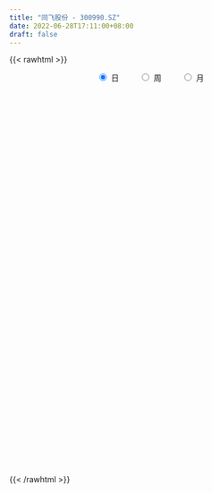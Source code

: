 ```yaml
---
title: "同飞股份 - 300990.SZ"
date: 2022-06-28T17:11:00+08:00
draft: false
---
```

{{< rawhtml >}}
    <div style="text-align: center">
        <label style="padding: 1rem;"><input style="margin-right: .5rem" type="radio" name="period" value="D" checked onclick="period_change(this)">日</label>
        <label style="padding: 1rem;"><input style="margin-right: .5rem" type="radio" name="period" value="W" onclick="period_change(this)">周</label>
        <label style="padding: 1rem;"><input style="margin-right: .5rem" type="radio" name="period" value="M" onclick="period_change(this)">月</label>
    </div>
    <div id="chart" style="height: 700px;"></div> 
    <script type="text/javascript">
        const D_v = [54010.24,42054.78,29665.61,18301.66,19227.66,17097.96,17516.38,12839.01,12104.75,10499.46,13689.03,9551.43,13907.57,9888.12,11657.28,11885.19,28830.02,13985.58,12424.1,5637.0,5497.0,8444.0,5352.86,5728.61,4475.1,7867.54,4953.0,5590.97,5192.61,5205.0,5231.95,8660.59,6624.01,6044.0,4703.97,5264.49,8085.0,3768.0,4341.7,5976.67,6203.66,3172.0,4099.0,4088.0,2806.85,5625.47,4914.66,7651.89,5198.89,3854.89,4037.0,5177.0,38988.41,55902.6,34258.97,31056.7,31252.28,24432.67,17370.71,39911.6,35107.61,36421.18,18134.0,19557.65,23918.79,16667.19,23558.1,19017.81,17302.23,11236.56,8394.21,9312.01,11722.0,10082.0,20315.52,15788.35,18616.03,14302.63,16017.19,14475.57,8429.86,7681.37,6902.93,7094.86,5731.0,5163.0,6925.2,7440.77,6188.0,16244.66,8900.82,6740.37,7125.9,3958.34,8536.0,5437.93,3627.01,3565.0,6427.0,2977.99,4912.48,3012.09,4688.48,7035.94,4828.0,6585.08,27148.42,14059.67,20289.87,16440.93,33600.51,29104.43,29790.8,19380.78,17545.3,40142.13,27052.03,19773.0,14453.0,21033.98,21766.8,17532.11,20032.0,22829.69,19991.09,14643.61,12944.72,10266.79,9144.11,17339.86,19842.06,17266.0,16933.44,11802.17,10102.0,15165.0,9745.09,14462.07,27522.3,16214.16,11004.14,13951.43,13295.0,7985.0,10805.0,12154.24,8265.08,6301.0,21899.87,18444.0,15550.81,10586.0,7788.0,6780.0,6781.0,8626.87,7651.91,7129.85,6886.0,5096.96,8040.12,7236.0,3534.0,6622.0,4377.08,4553.0,3571.08,8273.1,5343.0,4188.43,5252.18,6512.04,8570.0,4753.0,6188.0,7544.0,7233.0,6034.0,5394.0,7850.24,5561.0,3649.84,3792.0,6614.0,4086.0,3415.84,8603.25,12729.0,9599.44,8284.0,6302.48,6210.25,7581.0,4791.0,8086.0,4163.48,2875.0,5269.0,3594.07,4625.07,6133.0,7308.0,8614.53,11999.0,7619.0,7751.09,7903.0,10456.22,13923.57,10377.1,7702.03,14776.82,9826.0,5767.8,6321.14,5929.0,5195.0,5297.56,5479.0,2961.56,4990.05,5514.25,5527.0,5505.0,3141.0,2528.0,3777.0,3844.0,6401.13,4704.24,3530.0,3936.1,11268.0,8706.1,8750.0,4273.0,4730.89,5549.36,3227.89,4167.89,7972.03,6910.2,5290.0,2894.0,2500.0,3222.0,4680.0,6051.56,7962.06,5647.1,14781.22,15766.75,12982.56,14857.21,23663.52,10557.59,25746.6,23671.28,16521.54,15566.8,10515.98,11765.6,10292.13,10519.55,12936.62,14437.82,15962.06,19984.46,28449.16,16009.51,12936.8,16029.52,20641.83,16586.59,31610.04]
const D_histogram = [0.0,-0.813037037,-1.5296006753,-1.9302195865,-2.1948401968,-2.3432200164,-2.2907515776,-2.2420273017,-2.1496979565,-1.9336135867,-1.5358396331,-1.2029963365,-0.8362119122,-0.5637545982,-0.238972997,0.0427731059,0.5456070824,0.6916282422,0.6309402521,0.6345254639,0.6142204082,0.5562697054,0.5364820648,0.4798020612,0.4714375863,0.3848684748,0.3984473885,0.4782825861,0.5228949595,0.5833813928,0.5612485604,0.6295260038,0.6652175067,0.5845619881,0.5551317323,0.4770375708,0.2872090596,0.2025700654,0.1884752169,0.2750649186,0.2223990607,0.2314850815,0.2782720781,0.2913574115,0.283883708,0.1579696088,0.1191368675,0.2387574359,0.2109241688,0.1829072805,0.1405108715,0.0278244076,0.6101902493,1.8643162722,2.1746356512,2.3935617347,2.5089162673,2.363155707,1.8581534068,2.3040466532,3.7538297776,3.7258940982,3.3384460665,2.6949683181,2.3493751232,1.7731210064,0.9284884741,0.2902923987,-0.4831099604,-1.2179262541,-1.6824066641,-2.0315871901,-1.8975535681,-1.7945657104,-2.0914222748,-2.0761149481,-1.6850831395,-1.3515428771,-1.6064244002,-2.0146216875,-2.1425652447,-2.1349531486,-1.9587765407,-1.6510855046,-1.4532960996,-1.3014526974,-1.1597884321,-1.1186318645,-0.9850025584,-0.4733412716,-0.3644060784,-0.2581393277,-0.3946527881,-0.4461750136,-0.7055518811,-0.9619402739,-0.9934153816,-1.089326965,-0.8154259842,-0.5947348983,-0.4693005217,-0.3248377353,-0.0636000056,0.2981237448,0.539815326,0.8372389452,1.5528695806,1.802254188,2.1232154157,2.3684575481,3.0566130074,3.0858897802,3.558355398,3.3573893752,3.4124031314,4.3964122601,4.8595897197,4.3546956574,3.802025411,2.6557846566,1.6669817666,1.043149583,0.9553673934,1.0917615487,1.4675167701,1.0098005528,0.0954074736,-0.3076477222,-0.7117152596,-0.439482228,-0.222495284,-0.5698408268,-0.6355513737,-1.1056915096,-1.6285706137,-1.2280273276,-1.094614095,-1.5862371128,-2.4593789966,-2.6912810986,-2.963101219,-3.4137988121,-3.3504256621,-3.3734290419,-2.9534718266,-2.4415519458,-1.934105848,-1.7088419604,-0.5898398055,0.3676827225,0.5839229753,0.8787271609,1.0572597981,1.0694603867,0.911150691,0.6579342012,0.7743739546,0.9863646563,0.750935096,0.407798123,-0.2653107843,-0.9874577915,-1.466023348,-2.0111007447,-2.2232844097,-2.3172018982,-2.1608618308,-2.231927192,-2.1731465416,-1.9653770712,-1.7574284446,-1.6545422044,-1.7403830242,-1.7758653702,-1.4088393638,-1.2510052933,-0.7791585976,-0.7863086961,-0.7813638829,-0.332080075,-0.3482281165,-0.2581519428,-0.2000801927,-0.1563600928,-0.1816449069,0.0502254796,0.591826774,1.0629718702,1.0582314656,1.1468068103,1.0619754118,1.093206218,0.9352303953,0.8664771151,0.5757547126,0.443184679,0.3352706626,0.1085809345,-0.1056142932,-0.4428224163,-0.8218537576,-1.0936755499,-0.8967379058,-1.0001170318,-1.2387195762,-1.3954984443,-1.3045213616,-0.90242192,-0.2088289549,0.316962095,0.6365407622,0.732722836,0.6694086734,0.5653545725,0.4271680652,0.2591803269,0.2900511619,0.3194770451,0.271698064,0.2086846234,0.1185285005,0.0515537443,-0.3440278687,-0.5015798082,-0.6626338908,-0.625753413,-0.6325207834,-0.4274476707,-0.0393844748,0.3001686443,0.3055675492,0.39602138,0.0638054561,-0.4196971271,-0.5364842111,-0.6649650857,-0.4383365978,0.014026263,0.2918445778,0.5988334545,1.098101139,1.4090506794,1.6481862488,1.7468838778,1.7158553234,1.6944064864,1.7457857726,1.8495416389,2.0198676088,2.1175540654,2.2248582801,2.591699881,2.475769344,-0.471412942,-2.0758205853,-3.0388601985,-3.1870280635,-2.9696013537,-2.6367847974,-2.4951609208,-2.2881243381,-2.1140113402,-1.7574358317,-1.4556218285,-1.2102078576,-0.9438806613,-0.5613836825,-0.0495405078,0.3047809604,0.4517573711,0.5436406636,0.8182987392,1.1784898766,1.3333219393,1.6756680648]
const D_fast = [0.0,-1.0162962963,-2.1152601034,-2.9984339112,-3.8117645708,-4.5459493944,-5.06616885,-5.5779513996,-6.0230465435,-6.2903655704,-6.276551525,-6.2444573126,-6.0867258663,-5.9552072019,-5.6901688499,-5.3977294705,-4.7584937234,-4.4395655031,-4.3425184302,-4.1803018524,-4.047051806,-3.9659350824,-3.8516022069,-3.7883316952,-3.6788367735,-3.6691887663,-3.5559980054,-3.3565921614,-3.1812560481,-2.9749242665,-2.8567449588,-2.6310860145,-2.4290901349,-2.3636051565,-2.2542524793,-2.2130872481,-2.3311134943,-2.3651099722,-2.3320860165,-2.1767300851,-2.1737961778,-2.1068388866,-1.9904838706,-1.9045591843,-1.8410619607,-1.9274836578,-1.9365321822,-1.7572222548,-1.7323244797,-1.7146145479,-1.721883239,-1.827613601,-1.0927001969,0.627504894,1.4814831858,2.2987997029,3.0413833023,3.4864116688,3.4459477204,4.4678526301,6.8560931988,7.7596310439,8.2067945289,8.2370588601,8.4788094459,8.3458355808,7.733325167,7.1677021913,6.2735223421,5.2342244848,4.3491424088,3.4920650853,3.1517103152,2.8060567453,1.9863446122,1.4826232018,1.4523842256,1.4480387687,0.7915511456,-0.1203015637,-0.783886432,-1.3100126231,-1.6235301503,-1.7286104904,-1.8941451103,-2.0676648824,-2.2159477252,-2.4544491236,-2.5670704572,-2.1737444882,-2.1559108147,-2.1141788959,-2.3493555534,-2.5124215322,-2.94818637,-3.4450598313,-3.7248887844,-4.093132109,-4.0230876242,-3.951080263,-3.9429710168,-3.8797176642,-3.6343799359,-3.1981252493,-2.8214798367,-2.3147464811,-1.2108984505,-0.5109502961,0.3408147855,1.1781713049,2.630480016,3.431229234,4.7932837012,5.4316650222,6.3397795612,8.4228917549,10.1009666445,10.6847464965,11.0825826029,10.6002880126,10.0282305643,9.6651857764,9.8162454352,10.2255799777,10.9682143916,10.7629483125,9.8724071017,9.3924399753,8.810443623,8.9728060977,9.1341692206,8.6443634711,8.4197650808,7.6732020675,6.7431803099,6.8367167641,6.6964764731,5.808294177,4.3203075441,3.4155851674,2.4029897422,1.0988424462,0.3246091807,-0.5417514596,-0.860162201,-0.9586303067,-0.9347106709,-1.1366572733,-0.1651150699,0.8843281388,1.2465491354,1.7610351113,2.2038826979,2.4834483832,2.5529263602,2.4641934207,2.7742266628,3.2328085286,3.1851127423,2.9439253,2.2044886966,1.2354772415,0.390405848,-0.6574467349,-1.4254515023,-2.0986694653,-2.4825448556,-3.1115920148,-3.5960979998,-3.8796727972,-4.1110812817,-4.4218305927,-4.9427671685,-5.4222158571,-5.4073996917,-5.5623169445,-5.2852598982,-5.4889871707,-5.6793833282,-5.313119539,-5.4163246097,-5.3907864217,-5.3827347197,-5.378104643,-5.4488006839,-5.2043739274,-4.5148159396,-3.7779278758,-3.5181104141,-3.1428333667,-2.9621709123,-2.6576385516,-2.5818067755,-2.4339407769,-2.5807245013,-2.6024983651,-2.6265947158,-2.8261392103,-3.0667380114,-3.5146517385,-4.0991465192,-4.644387199,-4.6716340313,-5.0250424152,-5.5733248538,-6.0789783329,-6.3141315906,-6.137637629,-5.4962519026,-4.891220329,-4.4125064712,-4.1331436884,-4.0291056826,-3.9918211404,-4.0232156314,-4.126408288,-4.0230246625,-3.9137295181,-3.8935839831,-3.9044262679,-3.9649502657,-4.0190365858,-4.500625166,-4.7835720575,-5.1102846128,-5.2298424882,-5.3947400546,-5.2965288595,-4.9183117823,-4.5037165021,-4.4219257099,-4.2324665341,-4.548731094,-5.137157959,-5.3880660958,-5.6827882418,-5.5657439033,-5.1098744768,-4.7590950175,-4.3023977772,-3.5286048079,-2.8653925977,-2.2142104661,-1.6787918677,-1.2808565912,-0.8787038066,-0.3908780773,0.1752631987,0.8505560708,1.4776310438,2.1411498285,3.1559163996,3.6589281987,0.5938926771,-1.5294701124,-3.2522247753,-4.1971496562,-4.7221232848,-5.0485029278,-5.5306692815,-5.8956637832,-6.2500536204,-6.3328370699,-6.3949285238,-6.4520665173,-6.4217094863,-6.1795584281,-5.6801003804,-5.2495836721,-4.9896679185,-4.7618744602,-4.2826416998,-3.6278280932,-3.1396655457,-2.378402404]
const D_slow = [0.0,-0.2032592593,-0.5856594281,-1.0682143247,-1.6169243739,-2.202729378,-2.7754172724,-3.3359240979,-3.873348587,-4.3567519837,-4.7407118919,-5.0414609761,-5.2505139541,-5.3914526037,-5.4511958529,-5.4405025764,-5.3041008058,-5.1311937453,-4.9734586823,-4.8148273163,-4.6612722142,-4.5222047879,-4.3880842717,-4.2681337564,-4.1502743598,-4.0540572411,-3.954445394,-3.8348747475,-3.7041510076,-3.5583056594,-3.4179935193,-3.2606120183,-3.0943076416,-2.9481671446,-2.8093842115,-2.6901248188,-2.6183225539,-2.5676800376,-2.5205612334,-2.4517950037,-2.3961952385,-2.3383239682,-2.2687559486,-2.1959165958,-2.1249456688,-2.0854532666,-2.0556690497,-1.9959796907,-1.9432486485,-1.8975218284,-1.8623941105,-1.8554380086,-1.7028904463,-1.2368113782,-0.6931524654,-0.0947620318,0.5324670351,1.1232559618,1.5877943135,2.1638059768,3.1022634212,4.0337369458,4.8683484624,5.5420905419,6.1294343227,6.5727145743,6.8048366929,6.8774097925,6.7566323025,6.4521507389,6.0315490729,5.5236522754,5.0492638833,4.6006224557,4.077766887,3.55873815,3.1374673651,2.7995816458,2.3979755458,1.8943201239,1.3586788127,0.8249405256,0.3352463904,-0.0775249858,-0.4408490107,-0.766212185,-1.056159293,-1.3358172592,-1.5820678988,-1.7004032167,-1.7915047363,-1.8560395682,-1.9547027652,-2.0662465186,-2.2426344889,-2.4831195574,-2.7314734028,-3.003805144,-3.2076616401,-3.3563453647,-3.4736704951,-3.5548799289,-3.5707799303,-3.4962489941,-3.3612951626,-3.1519854263,-2.7637680311,-2.3132044841,-1.7824006302,-1.1902862432,-0.4261329914,0.3453394537,1.2349283032,2.074275647,2.9273764299,4.0264794949,5.2413769248,6.3300508392,7.2805571919,7.944503356,8.3612487977,8.6220361934,8.8608780418,9.133818429,9.5006976215,9.7531477597,9.7769996281,9.7000876975,9.5221588826,9.4122883256,9.3566645046,9.2142042979,9.0553164545,8.7788935771,8.3717509237,8.0647440918,7.791090568,7.3945312898,6.7796865407,6.106866266,5.3660909613,4.5126412583,3.6750348427,2.8316775823,2.0933096256,1.4829216392,0.9993951772,0.5721846871,0.4247247357,0.5166454163,0.6626261601,0.8823079503,1.1466228999,1.4139879965,1.6417756693,1.8062592196,1.9998527082,2.2464438723,2.4341776463,2.536127177,2.4697994809,2.2229350331,1.8564291961,1.3536540099,0.7978329074,0.2185324329,-0.3216830248,-0.8796648228,-1.4229514582,-1.914295726,-2.3536528371,-2.7672883882,-3.2023841443,-3.6463504869,-3.9985603278,-4.3113116512,-4.5061013006,-4.7026784746,-4.8980194453,-4.9810394641,-5.0680964932,-5.1326344789,-5.1826545271,-5.2217445503,-5.267155777,-5.2545994071,-5.1066427136,-4.840899746,-4.5763418796,-4.289640177,-4.0241463241,-3.7508447696,-3.5170371708,-3.300417892,-3.1564792139,-3.0456830441,-2.9618653784,-2.9347201448,-2.9611237181,-3.0718293222,-3.2772927616,-3.5507116491,-3.7748961255,-4.0249253835,-4.3346052775,-4.6834798886,-5.009610229,-5.235215709,-5.2874229477,-5.208182424,-5.0490472334,-4.8658665244,-4.6985143561,-4.5571757129,-4.4503836966,-4.3855886149,-4.3130758244,-4.2332065632,-4.1652820472,-4.1131108913,-4.0834787662,-4.0705903301,-4.1565972973,-4.2819922493,-4.447650722,-4.6040890753,-4.7622192711,-4.8690811888,-4.8789273075,-4.8038851464,-4.7274932591,-4.6284879141,-4.6125365501,-4.7174608319,-4.8515818847,-5.0178231561,-5.1274073055,-5.1239007398,-5.0509395953,-4.9012312317,-4.6267059469,-4.2744432771,-3.8623967149,-3.4256757455,-2.9967119146,-2.573110293,-2.1366638499,-1.6742784402,-1.169311538,-0.6399230216,-0.0837084516,0.5642165187,1.1831588547,1.0653056192,0.5463504728,-0.2133645768,-1.0101215927,-1.7525219311,-2.4117181304,-3.0355083606,-3.6075394452,-4.1360422802,-4.5754012382,-4.9393066953,-5.2418586597,-5.477828825,-5.6181747456,-5.6305598726,-5.5543646325,-5.4414252897,-5.3055151238,-5.100940439,-4.8063179698,-4.472987485,-4.0540704688]
const D_data = [['2021-05-12', 110.0, 103.42, 103.32, 125.05],['2021-05-13', 92.24, 90.68, 90.66, 98.87],['2021-05-14', 90.68, 86.74, 86.7, 91.28],['2021-05-17', 86.02, 86.16, 86.02, 88.01],['2021-05-18', 86.85, 84.21, 84.11, 86.85],['2021-05-19', 83.51, 82.45, 82.43, 84.8],['2021-05-20', 82.28, 82.49, 80.61, 83.45],['2021-05-21', 82.01, 80.46, 80.38, 82.17],['2021-05-24', 80.1, 79.11, 78.89, 80.46],['2021-05-25', 79.1, 79.27, 78.82, 79.77],['2021-05-26', 79.11, 81.17, 78.86, 81.79],['2021-05-27', 81.07, 80.54, 79.92, 81.1],['2021-05-28', 80.8, 81.31, 80.19, 82.66],['2021-05-31', 80.5, 80.54, 79.5, 80.54],['2021-06-01', 80.54, 81.72, 79.88, 82.17],['2021-06-02', 81.7, 81.97, 80.7, 82.5],['2021-06-03', 81.85, 86.34, 81.68, 88.8],['2021-06-04', 85.01, 83.38, 83.05, 85.51],['2021-06-07', 82.3, 80.83, 80.79, 82.8],['2021-06-08', 80.9, 81.29, 80.7, 81.48],['2021-06-09', 80.75, 80.77, 80.51, 81.4],['2021-06-10', 80.51, 79.9, 79.82, 80.9],['2021-06-11', 80.0, 79.97, 79.86, 80.97],['2021-06-15', 80.08, 79.09, 78.89, 80.48],['2021-06-16', 79.2, 79.3, 78.85, 80.11],['2021-06-17', 79.8, 77.82, 77.77, 79.8],['2021-06-18', 78.3, 78.62, 77.79, 78.75],['2021-06-21', 78.16, 79.5, 78.16, 79.58],['2021-06-22', 79.51, 79.26, 79.0, 79.82],['2021-06-23', 79.65, 79.67, 79.13, 79.98],['2021-06-24', 79.43, 78.7, 78.68, 79.88],['2021-06-25', 78.51, 79.96, 78.07, 80.49],['2021-06-28', 79.96, 79.9, 79.32, 80.36],['2021-06-29', 79.51, 78.39, 78.39, 79.85],['2021-06-30', 78.8, 78.78, 78.01, 79.21],['2021-07-01', 78.77, 77.9, 77.77, 79.69],['2021-07-02', 77.71, 75.7, 75.62, 77.75],['2021-07-05', 75.57, 76.1, 75.4, 76.57],['2021-07-06', 75.96, 76.51, 75.35, 76.59],['2021-07-07', 76.89, 77.8, 76.31, 77.97],['2021-07-08', 77.8, 76.0, 76.0, 77.9],['2021-07-09', 76.03, 76.5, 75.65, 76.72],['2021-07-12', 76.5, 77.0, 76.5, 77.31],['2021-07-13', 77.0, 76.65, 76.3, 77.07],['2021-07-14', 76.6, 76.33, 76.3, 76.79],['2021-07-15', 76.27, 74.36, 73.88, 76.33],['2021-07-16', 74.35, 74.82, 73.73, 75.69],['2021-07-19', 74.1, 76.88, 74.1, 77.18],['2021-07-20', 75.81, 75.18, 74.6, 75.81],['2021-07-21', 74.99, 74.91, 74.85, 75.6],['2021-07-22', 75.15, 74.4, 74.24, 75.28],['2021-07-23', 74.78, 72.9, 72.75, 74.78],['2021-07-26', 77.88, 82.89, 77.5, 86.0],['2021-07-27', 85.3, 97.08, 83.3, 99.46],['2021-07-28', 94.58, 90.98, 85.07, 94.68],['2021-07-29', 89.08, 93.05, 88.27, 94.11],['2021-07-30', 90.85, 94.66, 88.22, 97.18],['2021-08-02', 97.05, 93.38, 90.8, 97.59],['2021-08-03', 91.3, 89.0, 88.0, 93.5],['2021-08-04', 88.0, 102.7, 87.88, 105.6],['2021-08-05', 106.1, 123.24, 104.31, 123.24],['2021-08-06', 119.0, 112.09, 110.6, 127.0],['2021-08-09', 113.25, 109.93, 109.21, 116.24],['2021-08-10', 109.88, 107.09, 105.54, 114.48],['2021-08-11', 109.61, 111.0, 104.55, 112.86],['2021-08-12', 109.0, 108.17, 105.66, 110.0],['2021-08-13', 111.0, 102.99, 102.0, 115.88],['2021-08-16', 99.93, 103.02, 98.27, 106.38],['2021-08-17', 102.0, 98.39, 96.5, 102.88],['2021-08-18', 97.5, 95.04, 94.8, 99.09],['2021-08-19', 95.04, 94.9, 93.47, 96.4],['2021-08-20', 93.88, 93.47, 93.16, 97.16],['2021-08-23', 93.13, 98.12, 93.13, 99.5],['2021-08-24', 99.8, 97.58, 96.88, 101.0],['2021-08-25', 98.0, 91.1, 89.98, 98.87],['2021-08-26', 91.31, 93.12, 90.1, 96.46],['2021-08-27', 92.77, 97.9, 91.3, 100.49],['2021-08-30', 97.91, 98.35, 95.58, 99.68],['2021-08-31', 97.0, 90.37, 90.0, 97.01],['2021-09-01', 90.7, 85.5, 85.0, 90.99],['2021-09-02', 85.1, 86.12, 84.23, 87.2],['2021-09-03', 86.08, 85.93, 84.38, 88.79],['2021-09-06', 86.28, 86.98, 84.86, 87.85],['2021-09-07', 86.99, 88.51, 86.99, 89.7],['2021-09-08', 88.0, 87.22, 86.56, 88.8],['2021-09-09', 87.51, 86.4, 85.5, 87.99],['2021-09-10', 85.68, 85.95, 85.39, 86.68],['2021-09-13', 85.16, 84.1, 83.88, 85.85],['2021-09-14', 84.1, 84.68, 83.71, 85.85],['2021-09-15', 84.4, 90.35, 83.85, 92.58],['2021-09-16', 88.9, 86.4, 85.88, 89.38],['2021-09-17', 85.7, 86.44, 85.5, 88.9],['2021-09-22', 84.7, 82.78, 82.47, 85.86],['2021-09-23', 82.8, 82.71, 82.57, 83.68],['2021-09-24', 82.01, 78.49, 78.49, 82.98],['2021-09-27', 78.6, 76.12, 75.17, 79.77],['2021-09-28', 76.12, 77.0, 76.12, 77.39],['2021-09-29', 76.98, 74.6, 74.06, 76.98],['2021-09-30', 74.65, 78.51, 74.65, 79.99],['2021-10-08', 79.0, 78.15, 77.53, 79.5],['2021-10-11', 77.55, 76.98, 75.96, 78.4],['2021-10-12', 76.55, 77.13, 76.28, 77.69],['2021-10-13', 76.73, 79.03, 76.7, 79.54],['2021-10-14', 78.98, 81.57, 78.41, 82.86],['2021-10-15', 80.99, 81.55, 80.56, 82.76],['2021-10-18', 81.55, 83.8, 80.17, 85.0],['2021-10-19', 85.0, 92.33, 84.51, 96.3],['2021-10-20', 89.41, 90.09, 89.2, 92.0],['2021-10-21', 89.99, 93.82, 88.88, 97.89],['2021-10-22', 93.0, 96.0, 93.0, 98.25],['2021-10-25', 99.0, 106.15, 97.0, 110.0],['2021-10-26', 103.02, 102.3, 99.0, 109.5],['2021-10-27', 100.95, 112.0, 100.95, 116.74],['2021-10-28', 112.0, 107.31, 106.06, 115.0],['2021-10-29', 107.0, 113.2, 104.38, 113.25],['2021-11-01', 117.88, 131.3, 115.1, 135.84],['2021-11-02', 128.52, 133.08, 124.67, 133.33],['2021-11-03', 129.8, 125.36, 122.04, 132.84],['2021-11-04', 125.36, 126.14, 122.02, 129.99],['2021-11-05', 122.64, 117.77, 117.47, 129.79],['2021-11-08', 117.78, 116.85, 112.45, 122.2],['2021-11-09', 118.01, 119.35, 118.01, 126.0],['2021-11-10', 118.8, 126.19, 117.19, 126.5],['2021-11-11', 124.6, 131.24, 124.5, 138.94],['2021-11-12', 132.16, 137.99, 125.5, 139.95],['2021-11-15', 135.03, 129.69, 128.91, 137.3],['2021-11-16', 128.7, 122.08, 121.0, 129.29],['2021-11-17', 123.0, 126.22, 121.18, 127.02],['2021-11-18', 125.1, 124.98, 123.72, 130.07],['2021-11-19', 124.0, 133.99, 121.5, 138.5],['2021-11-22', 138.0, 135.7, 133.97, 144.86],['2021-11-23', 136.9, 129.28, 128.05, 138.36],['2021-11-24', 129.31, 132.51, 127.48, 138.58],['2021-11-25', 131.1, 126.56, 126.56, 135.95],['2021-11-26', 125.99, 123.33, 123.16, 128.84],['2021-11-29', 121.46, 134.6, 121.46, 135.2],['2021-11-30', 136.0, 132.9, 132.31, 136.8],['2021-12-01', 134.93, 124.1, 122.52, 136.58],['2021-12-02', 124.8, 115.0, 109.99, 124.96],['2021-12-03', 113.45, 118.89, 113.27, 120.75],['2021-12-06', 118.8, 115.57, 114.99, 121.65],['2021-12-07', 115.57, 109.51, 107.87, 116.16],['2021-12-08', 106.53, 112.77, 106.53, 114.58],['2021-12-09', 116.0, 109.56, 108.8, 116.0],['2021-12-10', 109.0, 114.0, 108.18, 115.5],['2021-12-13', 114.0, 115.77, 111.7, 119.17],['2021-12-14', 115.49, 116.9, 111.26, 118.88],['2021-12-15', 116.0, 114.0, 112.26, 117.72],['2021-12-16', 114.55, 128.0, 114.55, 129.82],['2021-12-17', 129.79, 131.59, 125.0, 133.01],['2021-12-20', 134.2, 125.95, 115.74, 134.99],['2021-12-21', 127.46, 129.02, 123.7, 130.95],['2021-12-22', 131.0, 129.77, 126.01, 132.8],['2021-12-23', 130.5, 129.24, 126.0, 131.73],['2021-12-24', 129.24, 127.72, 127.2, 130.24],['2021-12-27', 127.28, 126.29, 124.29, 133.8],['2021-12-28', 127.01, 131.4, 126.5, 132.8],['2021-12-29', 130.04, 134.5, 129.01, 136.69],['2021-12-30', 134.39, 129.86, 129.11, 134.51],['2021-12-31', 129.35, 127.76, 126.0, 131.99],['2022-01-04', 127.65, 121.28, 118.7, 129.18],['2022-01-05', 121.09, 116.71, 114.0, 121.09],['2022-01-06', 116.69, 115.81, 114.0, 117.31],['2022-01-07', 115.49, 111.03, 110.71, 115.51],['2022-01-10', 112.7, 111.6, 109.61, 114.86],['2022-01-11', 112.73, 110.5, 107.0, 113.5],['2022-01-12', 111.0, 112.0, 110.59, 113.72],['2022-01-13', 114.55, 107.53, 106.08, 114.55],['2022-01-14', 107.0, 107.19, 104.68, 108.88],['2022-01-17', 107.19, 107.88, 105.06, 108.64],['2022-01-18', 107.9, 107.21, 106.15, 111.22],['2022-01-19', 107.21, 105.0, 103.89, 109.45],['2022-01-20', 104.21, 100.89, 100.27, 104.71],['2022-01-21', 100.88, 99.29, 97.72, 100.88],['2022-01-24', 99.29, 103.41, 98.2, 105.86],['2022-01-25', 103.41, 100.55, 100.15, 109.98],['2022-01-26', 102.06, 104.75, 100.02, 106.0],['2022-01-27', 104.75, 98.72, 98.0, 104.98],['2022-01-28', 98.72, 97.55, 93.31, 101.4],['2022-02-07', 99.99, 103.2, 99.99, 105.97],['2022-02-08', 104.03, 97.55, 96.08, 104.03],['2022-02-09', 97.01, 98.11, 94.0, 98.94],['2022-02-10', 98.52, 97.19, 96.0, 99.73],['2022-02-11', 95.57, 96.4, 91.99, 97.2],['2022-02-14', 94.11, 94.7, 92.0, 97.09],['2022-02-15', 96.42, 97.68, 93.02, 98.0],['2022-02-16', 97.68, 103.18, 96.01, 106.0],['2022-02-17', 103.15, 105.0, 103.15, 110.88],['2022-02-18', 110.0, 100.48, 99.55, 110.0],['2022-02-21', 100.13, 102.13, 100.13, 106.76],['2022-02-22', 101.42, 100.26, 99.68, 105.0],['2022-02-23', 99.96, 101.88, 99.96, 104.88],['2022-02-24', 100.05, 99.46, 97.5, 104.5],['2022-02-25', 100.1, 100.2, 99.54, 102.97],['2022-02-28', 99.66, 96.56, 95.67, 100.6],['2022-03-01', 96.56, 97.36, 95.88, 98.45],['2022-03-02', 97.37, 96.9, 95.18, 97.95],['2022-03-03', 97.36, 94.26, 93.8, 97.5],['2022-03-04', 94.1, 92.8, 91.0, 94.83],['2022-03-07', 92.08, 89.11, 87.8, 92.08],['2022-03-08', 86.12, 85.68, 84.08, 89.38],['2022-03-09', 85.71, 84.0, 81.41, 87.11],['2022-03-10', 86.0, 88.35, 83.7, 88.87],['2022-03-11', 87.0, 83.52, 79.44, 87.0],['2022-03-14', 83.28, 79.4, 79.19, 83.28],['2022-03-15', 79.95, 77.65, 76.0, 80.61],['2022-03-16', 77.92, 78.8, 75.08, 79.2],['2022-03-17', 79.2, 82.42, 79.2, 84.5],['2022-03-18', 82.5, 87.85, 82.01, 88.34],['2022-03-21', 87.12, 88.35, 86.78, 90.76],['2022-03-22', 90.18, 87.71, 86.02, 90.5],['2022-03-23', 90.1, 85.88, 85.71, 91.94],['2022-03-24', 84.87, 83.85, 82.0, 86.31],['2022-03-25', 83.59, 82.72, 82.51, 86.28],['2022-03-28', 82.24, 81.39, 80.25, 83.18],['2022-03-29', 81.28, 79.83, 78.6, 82.48],['2022-03-30', 80.01, 81.55, 79.55, 81.75],['2022-03-31', 80.9, 81.33, 80.52, 82.86],['2022-04-01', 81.25, 79.95, 78.61, 81.25],['2022-04-06', 79.0, 79.06, 77.83, 79.56],['2022-04-07', 78.64, 77.85, 76.65, 78.92],['2022-04-08', 77.8, 77.2, 75.31, 78.0],['2022-04-11', 76.54, 71.12, 71.11, 76.54],['2022-04-12', 70.51, 71.66, 69.44, 72.69],['2022-04-13', 70.68, 69.66, 69.1, 71.14],['2022-04-14', 70.22, 70.64, 69.47, 71.48],['2022-04-15', 70.48, 69.0, 67.5, 70.48],['2022-04-18', 68.46, 71.08, 67.2, 71.5],['2022-04-19', 71.5, 74.1, 71.22, 75.56],['2022-04-20', 74.33, 74.88, 73.69, 75.24],['2022-04-21', 73.77, 71.19, 70.98, 74.85],['2022-04-22', 71.68, 72.13, 69.0, 72.28],['2022-04-25', 71.45, 65.7, 65.05, 74.1],['2022-04-26', 66.0, 60.78, 59.17, 66.51],['2022-04-27', 59.12, 62.68, 56.64, 63.46],['2022-04-28', 62.6, 60.68, 60.21, 63.16],['2022-04-29', 61.64, 64.23, 61.03, 64.72],['2022-05-05', 64.89, 68.0, 64.5, 68.45],['2022-05-06', 66.8, 67.19, 65.7, 68.36],['2022-05-09', 67.3, 68.79, 67.03, 69.46],['2022-05-10', 68.58, 73.39, 67.99, 74.5],['2022-05-11', 76.01, 73.6, 72.7, 77.0],['2022-05-12', 73.57, 74.84, 73.27, 75.66],['2022-05-13', 75.2, 74.84, 73.86, 75.9],['2022-05-16', 75.8, 74.33, 73.68, 76.34],['2022-05-17', 74.88, 75.28, 73.26, 75.84],['2022-05-18', 74.9, 77.32, 74.14, 79.3],['2022-05-19', 75.0, 79.57, 75.0, 81.81],['2022-05-20', 83.0, 82.5, 80.58, 84.0],['2022-05-23', 82.1, 83.85, 80.9, 84.6],['2022-05-24', 84.63, 86.22, 83.83, 90.96],['2022-05-25', 86.48, 92.73, 84.18, 92.73],['2022-05-26', 93.0, 89.52, 85.01, 93.17],['2022-05-27', 49.0, 46.68, 46.0, 49.45],['2022-05-30', 46.5, 50.25, 45.6, 50.8],['2022-05-31', 50.26, 49.29, 47.6, 50.26],['2022-06-01', 49.29, 53.9, 49.0, 54.23],['2022-06-02', 53.89, 56.0, 52.38, 56.9],['2022-06-06', 55.98, 56.39, 54.61, 56.9],['2022-06-07', 55.9, 52.83, 52.0, 57.44],['2022-06-08', 53.68, 52.2, 51.2, 54.77],['2022-06-09', 52.81, 50.5, 49.97, 54.25],['2022-06-10', 50.6, 52.05, 50.34, 53.0],['2022-06-13', 51.78, 51.18, 50.1, 52.76],['2022-06-14', 51.19, 50.16, 48.22, 51.61],['2022-06-15', 50.2, 50.18, 50.0, 52.85],['2022-06-16', 50.17, 52.0, 49.0, 54.0],['2022-06-17', 52.0, 55.0, 51.17, 55.77],['2022-06-20', 55.34, 54.68, 54.01, 58.28],['2022-06-21', 54.51, 52.96, 51.9, 55.08],['2022-06-22', 52.65, 52.55, 51.88, 54.3],['2022-06-23', 52.51, 55.64, 51.69, 55.92],['2022-06-24', 55.08, 58.53, 55.0, 58.87],['2022-06-27', 58.29, 57.7, 56.4, 59.77],['2022-06-28', 57.6, 62.0, 56.8, 63.0]]
const W_v = [125730.63,84982.67,59752.24,76246.19,37354.96,23024.25,29881.12,30721.47,23462.03,21533.98,25919.67,191458.96,153243.77,101835.73,65262.82,76523.9,60906.62,31816.99,45514.62,19620.24,19056.94,2977.99,24476.99,84523.97,129421.82,122454.14,102151.69,64339.09,75945.67,83108.62,57040.57,67064.19,47485.81,35391.59,25432.12,26117.26,29275.65,32393.0,27467.08,38433.53,33168.73,23987.55,38679.6,47652.88,48449.75,28221.7,13465.86,20478.0,22415.47,37727.99,8777.25,27234.12,24415.62,64034.84,83638.99,64662.05,73840.51,94066.82,48196.63]
const W_histogram = [0.0,-0.4007749288,-0.5758051444,-0.5209976479,-0.6735387644,-0.8150459985,-0.7686921955,-0.9626475892,-0.9719452221,-1.0210680972,-1.1055665789,0.3059138337,2.3040249758,2.8667466465,2.4669578904,2.3694775472,1.414578136,0.7342721483,0.2900595101,-0.5221702171,-1.0126705892,-1.2977470256,-1.1962112971,-0.1497656316,1.6099147874,2.9147051613,4.8580832363,5.5431042488,4.9658420027,4.0132938159,2.8375927649,3.0118096483,2.646604615,2.205939944,0.6658289988,-0.6615662829,-2.0436431255,-2.989767874,-3.5685821656,-3.5449310748,-3.4150715825,-3.6720482985,-4.2696231784,-4.1710627871,-4.2355533965,-4.2385971406,-4.1920306481,-4.4550622951,-4.1651473852,-4.2382697228,-3.8323838773,-2.8395025678,-1.5236423749,-2.8456441745,-2.8644901048,-2.9058868941,-2.5122830526,-1.8239223606,-0.9865707617]
const W_fast = [0.0,-0.500968661,-0.8199501627,-0.8953920782,-1.2163178858,-1.5615866195,-1.7074058653,-2.1420231563,-2.3943070948,-2.6986969942,-3.0595871206,-1.5716282496,1.0024891365,2.2818974688,2.4988481853,2.9937372289,2.3924823516,1.8957444011,1.5240466403,0.581274359,-0.1623936605,-0.7719068533,-0.9694239491,0.0395803086,2.2017394243,4.2352060885,7.3931049726,9.4639020473,10.1281003019,10.1788755691,9.7125727093,10.6397420048,10.9361881252,11.0470084403,9.6733547448,8.1805678923,6.2875802683,4.5940135513,3.1230537183,2.2604720404,1.5365636371,0.3615748465,-1.3034058281,-2.2476111335,-3.370990092,-4.4336831212,-5.4351242908,-6.8119215116,-7.5632934479,-8.6959832163,-9.2481933401,-8.9651876725,-8.0302380734,-10.0636509166,-10.798619373,-11.5664878859,-11.8009548076,-11.5685747057,-10.9778657973]
const W_slow = [0.0,-0.1001937322,-0.2441450183,-0.3743944303,-0.5427791214,-0.746540621,-0.9387136699,-1.1793755672,-1.4223618727,-1.677628897,-1.9540205417,-1.8775420833,-1.3015358393,-0.5848491777,0.0318902949,0.6242596817,0.9779042157,1.1614722528,1.2339871303,1.103444576,0.8502769287,0.5258401723,0.226787348,0.1893459401,0.591824637,1.3205009273,2.5350217363,3.9207977985,5.1622582992,6.1655817532,6.8749799444,7.6279323565,8.2895835102,8.8410684963,9.007525746,8.8421341752,8.3312233939,7.5837814253,6.6916358839,5.8054031152,4.9516352196,4.033623145,2.9662173504,1.9234516536,0.8645633045,-0.1950859807,-1.2430936427,-2.3568592165,-3.3981460628,-4.4577134935,-5.4158094628,-6.1256851047,-6.5065956985,-7.2180067421,-7.9341292683,-8.6606009918,-9.288671755,-9.7446523451,-9.9912950355]
const W_data = [['2021-05-14', 110.0, 86.74, 86.7, 125.05],['2021-05-21', 86.02, 80.46, 80.38, 88.01],['2021-05-28', 80.1, 81.31, 78.82, 82.66],['2021-06-04', 80.5, 83.38, 79.5, 88.8],['2021-06-11', 82.3, 79.97, 79.82, 82.8],['2021-06-18', 80.08, 78.62, 77.77, 80.48],['2021-06-25', 78.16, 79.96, 78.07, 80.49],['2021-07-02', 79.96, 75.7, 75.62, 80.36],['2021-07-09', 75.57, 76.5, 75.35, 77.97],['2021-07-16', 76.5, 74.82, 73.73, 77.31],['2021-07-23', 74.1, 72.9, 72.75, 77.18],['2021-07-30', 77.88, 94.66, 77.5, 99.46],['2021-08-06', 97.05, 112.09, 87.88, 127.0],['2021-08-13', 113.25, 102.99, 102.0, 116.24],['2021-08-20', 99.93, 93.47, 93.16, 106.38],['2021-08-27', 93.13, 97.9, 89.98, 101.0],['2021-09-03', 97.91, 85.93, 84.23, 99.68],['2021-09-10', 86.28, 85.95, 84.86, 89.7],['2021-09-17', 85.16, 86.44, 83.71, 92.58],['2021-09-24', 84.7, 78.49, 78.49, 85.86],['2021-09-30', 78.6, 78.51, 74.06, 79.99],['2021-10-08', 79.0, 78.15, 77.53, 79.5],['2021-10-15', 77.55, 81.55, 75.96, 82.86],['2021-10-22', 81.55, 96.0, 80.17, 98.25],['2021-10-29', 99.0, 113.2, 97.0, 116.74],['2021-11-05', 117.88, 117.77, 115.1, 135.84],['2021-11-12', 117.78, 137.99, 112.45, 139.95],['2021-11-19', 135.03, 133.99, 121.0, 138.5],['2021-11-26', 138.0, 123.33, 123.16, 144.86],['2021-12-03', 121.46, 118.89, 109.99, 136.8],['2021-12-10', 118.8, 114.0, 106.53, 121.65],['2021-12-17', 114.0, 131.59, 111.26, 133.01],['2021-12-24', 134.2, 127.72, 115.74, 134.99],['2021-12-31', 127.28, 127.76, 124.29, 136.69],['2022-01-07', 127.65, 111.03, 110.71, 129.18],['2022-01-14', 112.7, 107.19, 104.68, 114.86],['2022-01-21', 107.19, 99.29, 97.72, 111.22],['2022-01-28', 99.29, 97.55, 93.31, 109.98],['2022-02-11', 99.99, 96.4, 91.99, 105.97],['2022-02-18', 94.11, 100.48, 92.0, 110.88],['2022-02-25', 100.13, 100.2, 97.5, 106.76],['2022-03-04', 99.66, 92.8, 91.0, 100.6],['2022-03-11', 92.08, 83.52, 79.44, 92.08],['2022-03-18', 83.28, 87.85, 75.08, 88.34],['2022-03-25', 87.12, 82.72, 82.0, 91.94],['2022-04-01', 82.24, 79.95, 78.6, 83.18],['2022-04-08', 79.0, 77.2, 75.31, 79.56],['2022-04-15', 76.54, 69.0, 67.5, 76.54],['2022-04-22', 68.46, 72.13, 67.2, 75.56],['2022-04-29', 71.45, 64.23, 56.64, 74.1],['2022-05-06', 64.89, 67.19, 64.5, 68.45],['2022-05-13', 67.3, 74.84, 67.03, 77.0],['2022-05-20', 75.8, 82.5, 73.26, 84.0],['2022-05-27', 82.1, 46.68, 46.0, 93.17],['2022-06-02', 46.5, 56.0, 45.6, 56.9],['2022-06-10', 55.98, 52.05, 49.97, 57.44],['2022-06-17', 51.78, 55.0, 48.22, 55.77],['2022-06-24', 55.34, 58.53, 51.69, 58.87],['2022-07-01', 58.29, 62.0, 56.4, 63.0]]
const M_v = [280353.66,173990.38,275724.13,427186.04,146595.59,241400.77,389800.68,265180.69,113218.03,107155.34,173426.48,99566.32,158682.94,330183.89]
const M_histogram = [0.0,-0.1123190883,0.8368499347,1.1124725033,0.4658453476,2.2447176906,4.4888517557,5.3114998682,3.5880487365,2.2156723287,0.2214714974,-2.1777813429,-4.5623303785,-5.0377044753]
const M_fast = [0.0,-0.1403988604,1.0179826462,1.5717233407,1.0415575219,3.3816092875,6.7479562915,8.8984793711,8.0720404235,7.253582098,5.3147491409,2.371050965,-1.1540806653,-2.8888808809]
const M_slow = [0.0,-0.0280797721,0.1811327116,0.4592508374,0.5757121743,1.1368915969,2.2591045359,3.5869795029,4.483991687,5.0379097692,5.0932776436,4.5488323078,3.4082497132,2.1488235944]
const M_data = [['2021-05-31', 110.0, 80.54, 78.82, 125.05],['2021-06-30', 80.54, 78.78, 77.77, 88.8],['2021-07-30', 78.77, 94.66, 72.75, 99.46],['2021-08-31', 97.05, 90.37, 87.88, 127.0],['2021-09-30', 90.7, 78.51, 74.06, 92.58],['2021-10-29', 79.0, 113.2, 75.96, 116.74],['2021-11-30', 117.88, 132.9, 112.45, 144.86],['2021-12-31', 134.93, 127.76, 106.53, 136.69],['2022-01-28', 127.65, 97.55, 93.31, 129.18],['2022-02-28', 99.99, 96.56, 91.99, 110.88],['2022-03-31', 96.56, 81.33, 75.08, 98.45],['2022-04-29', 81.25, 64.23, 56.64, 81.25],['2022-05-31', 64.89, 49.29, 45.6, 93.17],['2022-06-30', 49.29, 62.0, 48.22, 63.0]]
        const D_a = [null,null,null,null,null,null,null,null,null,78.82,null,null,null,null,null,null,88.8,null,null,null,null,null,null,null,null,77.77,null,null,null,null,null,null,80.36,null,null,null,null,null,75.35,null,null,null,77.31,null,null,null,null,null,null,null,null,72.75,null,null,null,null,null,null,null,null,null,127.0,null,null,null,null,null,null,null,null,null,null,null,null,null,null,null,null,null,null,null,null,null,null,null,null,null,null,null,null,null,null,null,null,null,null,null,74.06,null,null,null,null,null,null,null,null,null,null,null,null,null,null,null,null,null,135.84,null,null,null,null,112.45,null,null,null,null,null,null,null,null,null,144.86,null,null,null,null,null,null,null,null,null,null,null,106.53,null,null,null,null,null,null,null,null,null,null,null,null,null,null,136.69,null,null,null,null,null,null,null,null,null,null,null,null,null,null,null,null,null,null,null,null,93.31,null,null,null,null,null,null,null,null,110.88,null,null,null,null,null,null,null,null,null,null,null,null,null,null,null,null,null,null,75.08,null,null,null,null,null,null,null,null,null,null,82.86,null,null,null,null,null,null,null,null,null,null,null,null,null,null,null,null,56.64,null,null,null,null,null,null,null,null,null,null,null,null,null,null,null,null,null,93.17,null,null,null,null,null,null,null,null,null,null,null,48.22,null,null,null,58.28,null,null,null,null,null,null]
const W_a = [null,null,null,null,null,null,null,null,null,null,72.75,null,null,null,null,null,null,null,null,null,null,null,null,null,null,null,null,null,144.86,null,null,null,null,null,null,null,null,null,null,null,null,null,null,null,null,null,null,null,null,null,null,null,null,null,45.6,null,null,null,null]
const M_a = [null,null,72.75,null,null,null,144.86,null,null,null,null,null,null,null]
        const D_b = [[{ coord: ['2021-05-25', 80.36] }, { coord: ['2021-06-28', 78.82] }],[{ coord: ['2021-07-06', 77.31] }, { coord: ['2021-09-29', 75.35] }],[{ coord: ['2021-11-01', 135.84] }, { coord: ['2021-12-29', 112.45] }],[{ coord: ['2022-03-16', 82.86] }, { coord: ['2022-05-26', 75.08] }]]
const W_b = []
const M_b = []
    </script>
{{< /rawhtml >}}